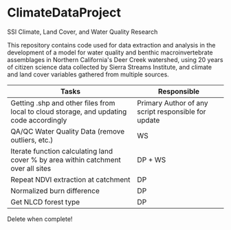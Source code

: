 # ClimateDataProject
SSI Climate, Land Cover, and Water Quality Research

This repository contains code used for data extraction and analysis in the development of a model for water quality and benthic macroinvertebrate assemblages in Northern California's Deer Creek watershed, using 20 years of citizen science data collected by Sierra Streams Institute, and climate and land cover variables gathered from multiple sources.

Tasks | Responsible
------- | --------
Getting .shp and other files from local to cloud storage, and updating code accordingly | Primary Author of any script responsible for update
QA/QC Water Quality Data (remove outliers, etc.) | WS
Iterate function calculating land cover % by area within catchment over all sites | DP + WS
Repeat NDVI extraction at catchment | DP
Normalized burn difference | DP
Get NLCD forest type | DP

Delete when complete!
